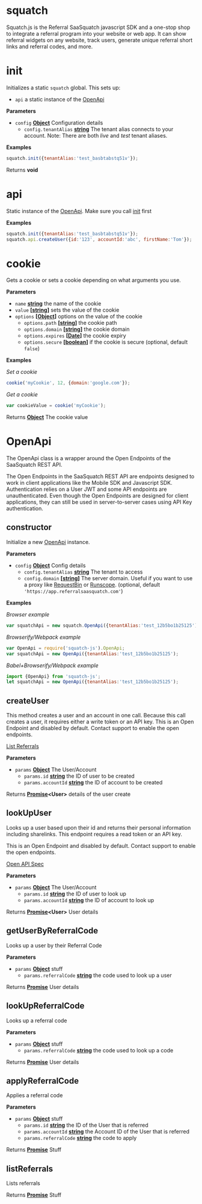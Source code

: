 <!-- Generated by documentation.js. Update this documentation by updating the source code. -->

# squatch

Squatch.js is the Referral SaaSquatch javascript SDK and a one-stop shop to integrate a referral program into your website or web app. 
It can show referral widgets on any website, track users, generate unique referral short links and referral codes, and more.

# init

Initializes a static `squatch` global. This sets up:

-   `api` a static instance of the [OpenApi](#openapi)

**Parameters**

-   `config` **[Object](https://developer.mozilla.org/en-US/docs/Web/JavaScript/Reference/Global_Objects/Object)** Configuration details
    -   `config.tenantAlias` **[string](https://developer.mozilla.org/en-US/docs/Web/JavaScript/Reference/Global_Objects/String)** The tenant alias connects to your account. Note: There are both _live_ and _test_ tenant aliases.

**Examples**

```javascript
squatch.init({tenantAlias:'test_basbtabstq51v'});
```

Returns **void** 

# api

Static instance of the [OpenApi](#openapi). Make sure you call [init](#init) first

**Examples**

```javascript
squatch.init({tenantAlias:'test_basbtabstq51v'});
squatch.api.createUser({id:'123', accountId:'abc', firstName:'Tom'});
```

# cookie

Gets a cookie or sets a cookie depending on what arguments you use.

**Parameters**

-   `name` **[string](https://developer.mozilla.org/en-US/docs/Web/JavaScript/Reference/Global_Objects/String)** the name of the cookie
-   `value` **\[[string](https://developer.mozilla.org/en-US/docs/Web/JavaScript/Reference/Global_Objects/String)]** sets the value of the cookie
-   `options` **\[[Object](https://developer.mozilla.org/en-US/docs/Web/JavaScript/Reference/Global_Objects/Object)]** options on the value of the cookie
    -   `options.path` **\[[string](https://developer.mozilla.org/en-US/docs/Web/JavaScript/Reference/Global_Objects/String)]** the cookie path
    -   `options.domain` **\[[string](https://developer.mozilla.org/en-US/docs/Web/JavaScript/Reference/Global_Objects/String)]** the cookie domain
    -   `options.expires` **\[[Date](https://developer.mozilla.org/en-US/docs/Web/JavaScript/Reference/Global_Objects/Date)]** the cookie expiry
    -   `options.secure` **\[[boolean](https://developer.mozilla.org/en-US/docs/Web/JavaScript/Reference/Global_Objects/Boolean)]** if the cookie is secure (optional, default `false`)

**Examples**

_Set a cookie_

```javascript
cookie('myCookie', 12, {domain:'google.com'});
```

_Get a cookie_

```javascript
var cookieValue = cookie('myCookie');
```

Returns **[Object](https://developer.mozilla.org/en-US/docs/Web/JavaScript/Reference/Global_Objects/Object)** The cookie value

# OpenApi

The OpenApi class is a wrapper around the Open Endpoints of the SaaSquatch REST API.

The Open Endpoints in the SaaSquatch REST API are endpoints designed to work 
in client applications like the Mobile SDK and Javascript SDK. 
Authentication relies on a User JWT and some API endpoints are unauthenticated. 
Even though the Open Endpoints are designed for client applications, they can 
still be used in server-to-server cases using API Key authentication.

## constructor

Initialize a new [OpenApi](#openapi) instance.

**Parameters**

-   `config` **[Object](https://developer.mozilla.org/en-US/docs/Web/JavaScript/Reference/Global_Objects/Object)** Config details
    -   `config.tenantAlias` **[string](https://developer.mozilla.org/en-US/docs/Web/JavaScript/Reference/Global_Objects/String)** The tenant to access
    -   `config.domain` **\[[string](https://developer.mozilla.org/en-US/docs/Web/JavaScript/Reference/Global_Objects/String)]** The server domain. 
           Useful if you want to use a proxy like [RequestBin](https://requestb.in/) or [Runscope](https://runscope.com/). (optional, default `'https://app.referralsaasquatch.com'`)

**Examples**

_Browser example_

```javascript
var squatchApi = new squatch.OpenApi({tenantAlias:'test_12b5bo1b25125');
```

_Browserify/Webpack example_

```javascript
var OpenApi = require('squatch-js').OpenApi;
var squatchApi = new OpenApi({tenantAlias:'test_12b5bo1b25125');
```

_Babel+Browserify/Webpack example_

```javascript
import {OpenApi} from 'squatch-js';
let squatchApi = new OpenApi({tenantAlias:'test_12b5bo1b25125');
```

## createUser

This method creates a user and an account in one call. Because this call creates a user, it requires either a write token or an API key.
This is an Open Endpoint and disabled by default. Contact support to enable the open endpoints.

[List Referrals](https://docs.referralsaasquatch.com/api/methods/#open_list_referrals)

**Parameters**

-   `params` **[Object](https://developer.mozilla.org/en-US/docs/Web/JavaScript/Reference/Global_Objects/Object)** The User/Account
    -   `params.id` **[string](https://developer.mozilla.org/en-US/docs/Web/JavaScript/Reference/Global_Objects/String)** the ID of user to be created
    -   `params.accountId` **[string](https://developer.mozilla.org/en-US/docs/Web/JavaScript/Reference/Global_Objects/String)** the ID of account to be created

Returns **[Promise](https://developer.mozilla.org/en-US/docs/Web/JavaScript/Reference/Global_Objects/Promise)&lt;User>** details of the user create

## lookUpUser

Looks up a user based upon their id and returns their personal information including sharelinks. This endpoint requires a read token or an API key.

This is an Open Endpoint and disabled by default. Contact support to enable the open endpoints.

[Open API Spec](https://docs.referralsaasquatch.com/api/methods/#open_get_user)

**Parameters**

-   `params` **[Object](https://developer.mozilla.org/en-US/docs/Web/JavaScript/Reference/Global_Objects/Object)** The User/Account
    -   `params.id` **[string](https://developer.mozilla.org/en-US/docs/Web/JavaScript/Reference/Global_Objects/String)** the ID of user to look up
    -   `params.accountId` **[string](https://developer.mozilla.org/en-US/docs/Web/JavaScript/Reference/Global_Objects/String)** the ID of account to look up

Returns **[Promise](https://developer.mozilla.org/en-US/docs/Web/JavaScript/Reference/Global_Objects/Promise)&lt;User>** User details

## getUserByReferralCode

Looks up a user by their Referral Code

**Parameters**

-   `params` **[Object](https://developer.mozilla.org/en-US/docs/Web/JavaScript/Reference/Global_Objects/Object)** stuff
    -   `params.referralCode` **[string](https://developer.mozilla.org/en-US/docs/Web/JavaScript/Reference/Global_Objects/String)** the code used to look up a user

Returns **[Promise](https://developer.mozilla.org/en-US/docs/Web/JavaScript/Reference/Global_Objects/Promise)** User details

## lookUpReferralCode

Looks up a referral code

**Parameters**

-   `params` **[Object](https://developer.mozilla.org/en-US/docs/Web/JavaScript/Reference/Global_Objects/Object)** stuff
    -   `params.referralCode` **[string](https://developer.mozilla.org/en-US/docs/Web/JavaScript/Reference/Global_Objects/String)** the code used to look up a code

Returns **[Promise](https://developer.mozilla.org/en-US/docs/Web/JavaScript/Reference/Global_Objects/Promise)** User details

## applyReferralCode

Applies a referral code

**Parameters**

-   `params` **[Object](https://developer.mozilla.org/en-US/docs/Web/JavaScript/Reference/Global_Objects/Object)** stuff
    -   `params.id` **[string](https://developer.mozilla.org/en-US/docs/Web/JavaScript/Reference/Global_Objects/String)** the ID of the User that is referred
    -   `params.accountId` **[string](https://developer.mozilla.org/en-US/docs/Web/JavaScript/Reference/Global_Objects/String)** the Account ID of the User that is referred
    -   `params.referralCode` **[string](https://developer.mozilla.org/en-US/docs/Web/JavaScript/Reference/Global_Objects/String)** the code to apply

Returns **[Promise](https://developer.mozilla.org/en-US/docs/Web/JavaScript/Reference/Global_Objects/Promise)** Stuff

## listReferrals

Lists referrals

Returns **[Promise](https://developer.mozilla.org/en-US/docs/Web/JavaScript/Reference/Global_Objects/Promise)** Stuff
